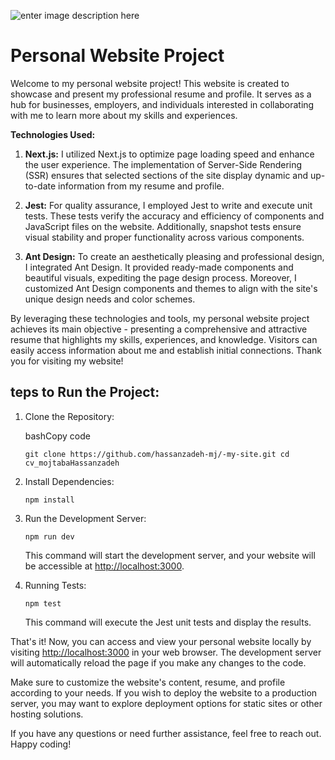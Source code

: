 
![enter image description here](https://s8.uupload.ir/files/mj_1_11zon_qkf7.png)

# Personal Website Project      
Welcome to my personal website project! This website is created to showcase and present my professional resume and profile. It serves as a hub for businesses, employers, and individuals interested in collaborating with me to learn more about my skills and experiences.

**Technologies Used:**

1.  **Next.js:** I utilized Next.js to optimize page loading speed and enhance the user experience. The implementation of Server-Side Rendering (SSR) ensures that selected sections of the site display dynamic and up-to-date information from my resume and profile.
    
2.  **Jest:** For quality assurance, I employed Jest to write and execute unit tests. These tests verify the accuracy and efficiency of components and JavaScript files on the website. Additionally, snapshot tests ensure visual stability and proper functionality across various components.
    
3.  **Ant Design:** To create an aesthetically pleasing and professional design, I integrated Ant Design. It provided ready-made components and beautiful visuals, expediting the page design process. Moreover, I customized Ant Design components and themes to align with the site's unique design needs and color schemes.
    

By leveraging these technologies and tools, my personal website project achieves its main objective - presenting a comprehensive and attractive resume that highlights my skills, experiences, and knowledge. Visitors can easily access information about me and establish initial connections. Thank you for visiting my website!

## teps to Run the Project:

1.  Clone the Repository:
    
    bashCopy code
    
    `git clone https://github.com/hassanzadeh-mj/-my-site.git
    cd cv_mojtabaHassanzadeh` 
    
2.  Install Dependencies:
    
    `npm install` 
    
3.  Run the Development Server:
    
    `npm run dev` 
    
    This command will start the development server, and your website will be accessible at [http://localhost:3000](http://localhost:3000/).
    
4.  Running Tests:
    
    `npm test` 
    
    This command will execute the Jest unit tests and display the results.
    

That's it! Now, you can access and view your personal website locally by visiting [http://localhost:3000](http://localhost:3000/) in your web browser. The development server will automatically reload the page if you make any changes to the code.

Make sure to customize the website's content, resume, and profile according to your needs. If you wish to deploy the website to a production server, you may want to explore deployment options for static sites or other hosting solutions.

If you have any questions or need further assistance, feel free to reach out. Happy coding!

